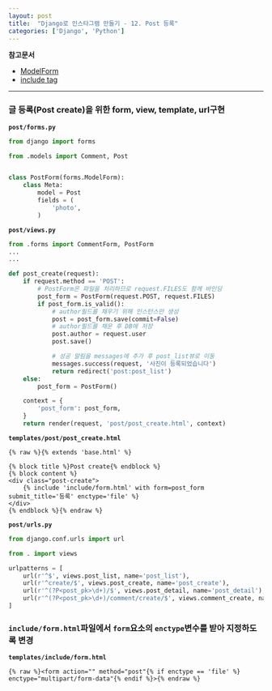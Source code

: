 ```yaml
---
layout: post
title:  "Django로 인스타그램 만들기 - 12. Post 등록"
categories: ['Django', 'Python']
---
```


**참고문서**

- [ModelForm](https://docs.djangoproject.com/ko/1.11/topics/forms/modelforms/#modelform)
- [include tag](https://docs.djangoproject.com/ko/1.11/ref/templates/builtins/#include)

---

### 글 등록(Post create)을 위한 form, view, template, url구현

**`post/forms.py`**

```python
from django import forms

from .models import Comment, Post


class PostForm(forms.ModelForm):
    class Meta:
        model = Post
        fields = (
            'photo',
        )
```


**`post/views.py`**

```python
from .forms import CommentForm, PostForm
...
...

def post_create(request):
    if request.method == 'POST':
        # PostForm은 파일을 처리하므로 request.FILES도 함께 바인딩
        post_form = PostForm(request.POST, request.FILES)
        if post_form.is_valid():
            # author필드를 채우기 위해 인스턴스만 생성
            post = post_form.save(commit=False)
            # author필드를 채운 후 DB에 저장
            post.author = request.user
            post.save()

            # 성공 알림을 messages에 추가 후 post_list뷰로 이동
            messages.success(request, '사진이 등록되었습니다')
            return redirect('post:post_list')
    else:
        post_form = PostForm()

    context = {
        'post_form': post_form,
    }
    return render(request, 'post/post_create.html', context)
```

**`templates/post/post_create.html`**

```django
{% raw %}{% extends 'base.html' %}

{% block title %}Post create{% endblock %}
{% block content %}
<div class="post-create">
	{% include 'include/form.html' with form=post_form submit_title='등록' enctype='file' %}
</div>
{% endblock %}{% endraw %}
```

**`post/urls.py`**

```python
from django.conf.urls import url

from . import views

urlpatterns = [
    url(r'^$', views.post_list, name='post_list'),
    url(r'^create/$', views.post_create, name='post_create'),
    url(r'^(?P<post_pk>\d+)/$', views.post_detail, name='post_detail'),
    url(r'^(?P<post_pk>\d+)/comment/create/$', views.comment_create, name='comment_create'),
]
```

### `include/form.html`파일에서 `form`요소의 `enctype`변수를 받아 지정하도록 변경

**`templates/include/form.html`**

```django
{% raw %}<form action="" method="post"{% if enctype == 'file' %} enctype="multipart/form-data"{% endif %}>{% endraw %}
```